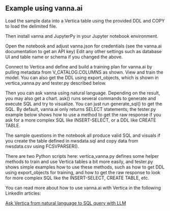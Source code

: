 ## Example using vanna.ai
Load the sample data into a Vertica table using the provided DDL and COPY to load the delimited file.

Then install vanna and JupyterPy in your Jupyter notebook environment.

Open the notebook and adjust vanna.json for credentials (see the vanna.ai documentation to get an API key) Edit any other settings such as database UI and table name or schema if you changed the above.

Connect to Vertica and define and build a training plan for vanna.ai by pulling metadata from V_CATALOG.COLUMNS as shown.  View and train the model.  You can also get the DDL using export_objects, which is shown in vertica_vanna.py and tester.py described below.

Then you can ask vanna using natural language.  Depending on the result, you may also get a chart.  ask() runs several commands to generate and execute SQL and try to visualize.  You can just run generate_sql() to get the SQL.  By default, vanna.ai only returns SELECT statements; the tester.py example below shows how to use a method to get the raw response if you ask for a more complex SQL like INSERT-SELECT, or a DDL like CREATE TABLE. 

The sample questions in the notebook all produce valid SQL and visuals if you create the table defined in nwsdata.sql and copy data from nwsdata.csv using FCSVPARSER().

There are two Python scripts here: vertica_vanna.py defines some helper methods to train and use Vertica tables a bit more easily, and tester.py shows simple examples how to use these methods, such as how to get DDL using export_objects for training, and how to get the raw response to look for more complex SQL like the INSERT-SELECT, CREATE TABLE, etc.  

You can read more about how to use vanna.ai with Vertica in the following LinkedIn articles:

[Ask Vertica from natural language to SQL query with LLM](https://www.linkedin.com/pulse/ask-vertica-from-natural-language-sql-query-llm-bryan-herger-lgsie)
